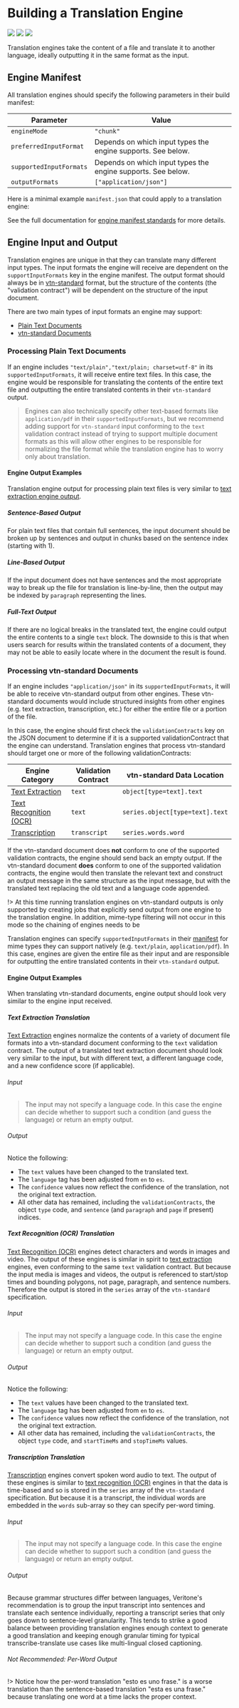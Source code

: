 # Building a Translation Engine

![](badge/API/Yes/green)
![](badge/Search/No/red)
![](badge/UI/Partial/yellow)

Translation engines take the content of a file and translate it to another language, ideally outputting it in the same format as the input.

## Engine Manifest

All translation engines should specify the following parameters in their build manifest:

| Parameter | Value |
| --------- | ----- |
| `engineMode` | `"chunk"` |
| `preferredInputFormat` | Depends on which input types the engine supports.  See below. |
| `supportedInputFormats` | Depends on which input types the engine supports.  See below. |
| `outputFormats` | `["application/json"]` |

Here is a minimal example `manifest.json` that could apply to a translation engine:

[](manifest.example.json ':include :type=code json')

See the full documentation for [engine manifest standards](/developer/engines/standards/engine-manifest/) for more details.

## Engine Input and Output

Translation engines are unique in that they can translate many different input types.
The input formats the engine will receive are dependent on the `supportInputFormats` key in the engine manifest.
The output format should always be in [vtn-standard](/developer/engines/standards/engine-output/) format, but the structure of the contents (the "validation contract") will be dependent on the structure of the input document.

There are two main types of input formats an engine may support:

- [Plain Text Documents](#processing-plain-text-documents)
- [vtn-standard Documents](#processing-vtn-standard-documents)

[](../_snippets/language_code_spec.md ':include')

### Processing Plain Text Documents

If an engine includes `"text/plain","text/plain; charset=utf-8"` in its `supportedInputFormats`, it will receive entire text files.
In this case, the engine would be responsible for translating the contents of the entire text file and outputting the entire translated contents in their `vtn-standard` output.

> Engines can also technically specify other text-based formats like `application/pdf` in their `supportedInputFormats`, but we recommend adding support for `vtn-standard` input conforming to the `text` validation contract instead of trying to support multiple document formats as this will allow other engines to be responsible for normalizing the file format while the translation engine has to worry only about translation.

#### Engine Output Examples

Translation engine output for processing plain text files is very similar to [text extraction engine output](/developer/engines/cognitive/text/text-extraction/?id=engine-output).

##### Sentence-Based Output

<!--TODO: Show examples of the corresponding plain text input-->

For plain text files that contain full sentences, the input document should be broken up by sentences and output in chunks based on the sentence index (starting with 1).

[](vtn-standard-plain-text-sentence.example.json ':include :type=code json')

##### Line-Based Output

If the input document does not have sentences and the most appropriate way to break up the file for translation is line-by-line, then the output may be indexed by `paragraph` representing the lines.

[](vtn-standard-plain-text-line.example.json ':include :type=code json')

##### Full-Text Output

If there are no logical breaks in the translated text, the engine could output the entire contents to a single `text` block.
The downside to this is that when users search for results within the translated contents of a document, they may not be able to easily locate where in the document the result is found.

[](vtn-standard-plain-text-block.example.json ':include :type=code json')

### Processing vtn-standard Documents

If an engine includes `"application/json"` in its `supportedInputFormats`, it will be able to receive vtn-standard output from other engines.
These vtn-standard documents would include structured insights from other engines (e.g. text extraction, transcription, etc.) for either the entire file or a portion of the file.

In this case, the engine should first check the `validationContracts` key on the JSON document to determine if it is a supported validationContract that the engine can understand.
Translation engines that process vtn-standard should target one or more of the following validationContracts:

| Engine Category | Validation Contract | vtn-standard Data Location |
| --------------- | ------------------- | -------------------------- |
| [Text Extraction](/developer/engines/cognitive/text/text-extraction/) | `text` | `object[type=text].text` |
| [Text Recognition (OCR)](developer/engines/cognitive/vision/text-recognition/) | `text` | `series.object[type=text].text` |
| [Transcription](/developer/engines/cognitive/speech/transcription/) | `transcript` | `series.words.word` |

<!--TODO: We could also add in some other categories/contracts like summary, object, and really anything that writes to the label field-->

If the vtn-standard document does **not** conform to one of the supported validation contracts, the engine should send back an empty output.
If the vtn-standard document **does** conform to one of the supported validation contracts, the engine would then translate the relevant text and construct an output message in the same structure as the input message, but with the translated text replacing the old text and a language code appended.

!> At this time running translation engines on vtn-standard outputs is only supported by creating jobs that explicitly send output from one engine to the translation engine.
In addition, mime-type filtering will not occur in this mode so the chaining of engines needs to be 

<!--TODO: Link to docs on how to do that^ (to be written by API team)-->

Translation engines can specify `supportedInputFormats` in their [manifest](/developer/engines/standards/engine-manifest/) for mime types they can support natively (e.g. `text/plain`, `application/pdf`).
In this case, engines are given the entire file as their input and are responsible for outputting the entire translated contents in their `vtn-standard` output.

#### Engine Output Examples

When translating vtn-standard documents, engine output should look very similar to the engine input received.

##### Text Extraction Translation

[Text Extraction](developer/engines/cognitive/text/text-extraction/) engines normalize the contents of a variety of document file formats into a vtn-standard document conforming to the `text` validation contract.
The output of a translated text extraction document should look very similar to the input, but with different text, a different language code, and a new confidence score (if applicable).

###### Input

[](vtn-standard-text-extraction.input.example.json ':include :type=code json')

> The input may not specify a language code.
In this case the engine can decide whether to support such a condition (and guess the language) or return an empty output.

###### Output

Notice the following:
- The `text` values have been changed to the translated text.
- The `language` tag has been adjusted from `en` to `es`.
- The `confidence` values now reflect the confidence of the translation, not the original text extraction.
- All other data has remained, including the `validationContracts`, the object `type` code, and `sentence` (and `paragraph` and `page` if present) indices.

[](vtn-standard-text-extraction.output.example.json ':include :type=code json')

##### Text Recognition (OCR) Translation

[Text Recognition (OCR)](/developer/engines/cognitive/vision/text-recognition/) engines detect characters and words in images and video.
The output of these engines is similar in spirit to [text extraction](developer/engines/cognitive/text/text-extraction/) engines, even conforming to the same `text` validation contract.
But because the input media is images and videos, the output is referenced to start/stop times and bounding polygons, not page, paragraph, and sentence numbers.
Therefore the output is stored in the `series` array of the `vtn-standard` specification.

###### Input

[](vtn-standard-text-recognition.input.example.json ':include :type=code json')

> The input may not specify a language code.
In this case the engine can decide whether to support such a condition (and guess the language) or return an empty output.

###### Output

Notice the following:
- The `text` values have been changed to the translated text.
- The `language` tag has been adjusted from `en` to `es`.
- The `confidence` values now reflect the confidence of the translation, not the original text extraction.
- All other data has remained, including the `validationContracts`, the object `type` code, and `startTimeMs` and `stopTimeMs` values.

[](vtn-standard-text-recognition.output.example.json ':include :type=code json')

##### Transcription Translation

[Transcription](/developer/engines/cognitive/speech/transcription/) engines convert spoken word audio to text.
The output of these engines is similar to [text recognition (OCR)](/developer/engines/cognitive/vision/text-recognition/) engines in that the data is time-based and so is stored in the `series` array of the `vtn-standard` specification.
But because it is a transcript, the individual words are embedded in the `words` sub-array so they can specify per-word timing.

###### Input

[](vtn-standard-transcription.input.example.json ':include :type=code json')

> The input may not specify a language code.
In this case the engine can decide whether to support such a condition (and guess the language) or return an empty output.

###### Output

<!--TODO:
While this is fine guidance for right now, when we enable search for this category, this format will not work for populating the search index with proper terms.
It will index the entire sentence as a term, which won't allow usres to search for portions of the sentence.
I have an open question as to whether we can actually do a separate word for each translated word but have each have the startTimeMs = beginning of sentence and stopTimeMs = end of sentence
so they'd all be overlapping terms for the entire length of the sentence.  If indexing uses a stable sort, then we can rely on word order and all should be ok.
-->

Because grammar structures differ between languages, Veritone's recommendation is to group the input transcript into sentences and translate each sentence individually, reporting a transcript series that only goes down to sentence-level granularity.
This tends to strike a good balance between providing translation engines enough context to generate a good translation and keeping enough granular timing for typical transcribe-translate use cases like multi-lingual closed captioning. 

[](vtn-standard-transcription.output-per-sentence.example.json ':include :type=code json')

###### Not Recommended: Per-Word Output

!> Notice how the per-word translation "esto es uno frase." is a worse translation than the sentence-based translation "esta es una frase." because translating one word at a time lacks the proper context.

[](vtn-standard-transcription.output-per-word.example.json ':include :type=code json')

<!--TODO: Do a better example of terrible translation that ends up with bad spanish grammar because it was done one word at a time.-->
